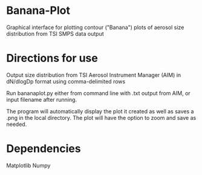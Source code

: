 # Banana-Plot
Graphical interface for plotting contour ("Banana") plots of aerosol size distribution from TSI SMPS data output

# Directions for use

Output size distribution from TSI Aerosol Instrument Manager (AIM) in dN/dlogDp format using comma-delimited rows

Run bananaplot.py either from command line with .txt output from AIM, or input filename after running.

The program will automatically display the plot it created as well as saves a .png in the local directory. The plot will have the option to zoom and save as needed.

# Dependencies

Matplotlib
Numpy
